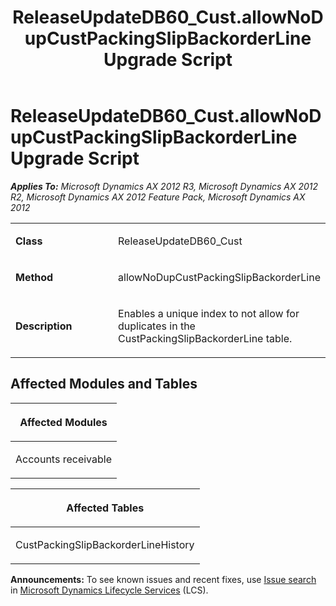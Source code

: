 ﻿---
title: ReleaseUpdateDB60_Cust.allowNoDupCustPackingSlipBackorderLine Upgrade Script
TOCTitle: ReleaseUpdateDB60_Cust.allowNoDupCustPackingSlipBackorderLine Upgrade Script
ms:assetid: 24c40922-4c7a-e95e-8085-3e51a82676b5
ms:mtpsurl: https://msdn.microsoft.com/en-us/library/JJ684996(v=AX.60)
ms:contentKeyID: 49707198
ms.date: 05/18/2015
mtps_version: v=AX.60
---

# ReleaseUpdateDB60\_Cust.allowNoDupCustPackingSlipBackorderLine Upgrade Script 


_**Applies To:** Microsoft Dynamics AX 2012 R3, Microsoft Dynamics AX 2012 R2, Microsoft Dynamics AX 2012 Feature Pack, Microsoft Dynamics AX 2012_

<table>
<colgroup>
<col style="width: 50%" />
<col style="width: 50%" />
</colgroup>
<tbody>
<tr class="odd">
<td><p><strong>Class</strong></p></td>
<td><p>ReleaseUpdateDB60_Cust</p></td>
</tr>
<tr class="even">
<td><p><strong>Method</strong></p></td>
<td><p>allowNoDupCustPackingSlipBackorderLine</p></td>
</tr>
<tr class="odd">
<td><p><strong>Description</strong></p></td>
<td><p>Enables a unique index to not allow for duplicates in the CustPackingSlipBackorderLine table.</p></td>
</tr>
</tbody>
</table>


## Affected Modules and Tables

<table>
<colgroup>
<col style="width: 100%" />
</colgroup>
<thead>
<tr class="header">
<th><p>Affected Modules</p></th>
</tr>
</thead>
<tbody>
<tr class="odd">
<td><p>Accounts receivable</p></td>
</tr>
</tbody>
</table>


<table>
<colgroup>
<col style="width: 100%" />
</colgroup>
<thead>
<tr class="header">
<th><p>Affected Tables</p></th>
</tr>
</thead>
<tbody>
<tr class="odd">
<td><p>CustPackingSlipBackorderLineHistory</p></td>
</tr>
</tbody>
</table>

  
**Announcements:** To see known issues and recent fixes, use [Issue search](http://go.microsoft.com/fwlink/?linkid=389258) in [Microsoft Dynamics Lifecycle Services](http://go.microsoft.com/fwlink/?linkid=306505) (LCS).

